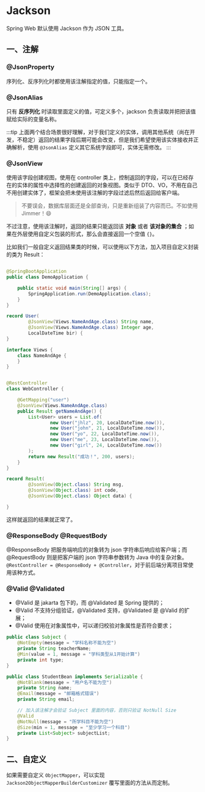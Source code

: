 # Jackson

Spring Web 默认使用 Jackson 作为 JSON 工具。

## 一、注解

### @JsonProperty

序列化、反序列化时都使用该注解指定的值，只能指定一个。

### @JsonAlias

只有 **反序列化** 时读取里面定义的值，可定义多个，jackson 负责读取并把把该值赋给实际的变量名称。

:::tip
上面两个结合场景很好理解，对于我们定义的实体，调用其他系统（尚在开发，不稳定）返回的结果字段后期可能会改变，但是我们希望使用该实体接收并正确解析，使用 `@JsonAlias`
定义其它系统字段即可，实体无需修改。
:::

### @JsonView

使用该字段创建视图，使用在 controller 类上，控制返回的字段，可以在已经存在的实体的属性中选择性的创建返回的对象视图。类似于
DTO、VO，不用在自己不用创建实体了，框架会把未使用该注解的字段过滤后然后返回给客户端。

> 不要误会，数据库层面还是全部查询，只是重新组装了内容而已。不如使用 Jimmer！😄

不过注意，使用该注解时，返回的结果只能返回该 **对象** 或者 **该对象的集合**
；如果在外层使用自定义包装的形式，那么会直接返回一个空值 `{}`。

比如我们一般自定义返回结果类的时候，可以使用以下方法，加入项目自定义封装的类为 Result：

```java

@SpringBootApplication
public class DemoApplication {

    public static void main(String[] args) {
        SpringApplication.run(DemoApplication.class);
    }
}

record User(
        @JsonView(Views.NameAndAge.class) String name,
        @JsonView(Views.NameAndAge.class) Integer age,
        LocalDateTime bir) {
}

interface Views {
    class NameAndAge {
    }
}


@RestController
class WebController {

    @GetMapping("user")
    @JsonView(Views.NameAndAge.class)
    public Result getNameAndAge() {
        List<User> users = List.of(
                new User("jhlz", 20, LocalDateTime.now()),
                new User("john", 21, LocalDateTime.now()),
                new User("yo", 22, LocalDateTime.now()),
                new User("me", 23, LocalDateTime.now()),
                new User("girl", 24, LocalDateTime.now())
        );
        return new Result("成功！", 200, users);
    }
}

record Result(
        @JsonView(Object.class) String msg,
        @JsonView(Object.class) int code,
        @JsonView(Object.class) Object data) {

}

```

这样就返回的结果就正常了。

### @ResponseBody @RequestBody

@ResponseBody 把服务端响应的对象转为 json 字符串后响应给客户端；而 @RequestBody 则是把客户端的 json 字符串参数转为 Java
中的复杂对象。`@RestController = @ResponseBody + @Controller`，对于前后端分离项目常使用该种方式。

### @Valid @Validated

- @Valid 是 jakarta 包下的，而 @Validated 是 Spring 提供的；
- @Valid 不支持分组验证，@Validated 支持，@Validated 是 @Valid 的扩展；
- @Valid 使用在对象属性中，可以递归校验对象属性是否符合要求；

```java
public class Subject {
    @NotEmpty(message = "学科名称不能为空")
    private String teacherName;
    @Min(value = 1, message = "学科类型从1开始计算")
    private int type;
}

public class StudentBean implements Serializable {
    @NotBlank(message = "用户名不能为空")
    private String name;
    @Email(message = "邮箱格式错误")
    private String email;

    // 加入该注解才会验证 Subject 里面的内容，否则只验证 NotNull Size
    @Valid
    @NotNull(message = "所学科目不能为空")
    @Size(min = 1, message = "至少学习一个科目")
    private List<Subject> subjectList;
}
```

## 二、自定义

如果需要自定义 `ObjectMapper`，可以实现 `Jackson2ObjectMapperBuilderCustomizer` 覆写里面的方法从而定制。
